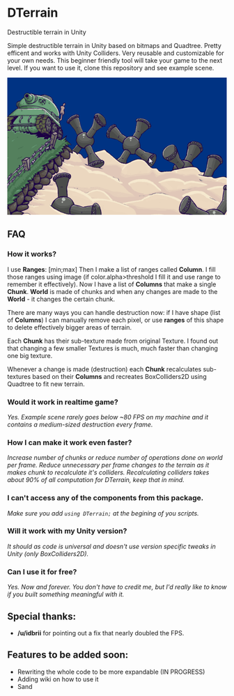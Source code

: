 # DTerrain
Destructible terrain in Unity

Simple destructible terrain in Unity based on bitmaps and Quadtree. Pretty efficent and works with Unity Colliders. Very reusable and customizable for your own needs. This beginner friendly tool will take your game to the next level. If you want to use it, clone this repository and see example scene.

![Demo](dterrainexample_new.gif)


## FAQ
### How it works?
I use **Ranges**: [min;max]
Then I make a list of ranges called **Column**.
I fill those ranges using image (if color.alpha>threshold I fill it and use range to remember it effectively).
Now I have a list of **Columns** that make a single **Chunk**. **World** is made of chunks and when any changes are made to the **World** - it changes the certain chunk. 

There are many ways you can handle destruction now: if I have shape (list of **Columns**) I can manually remove each pixel, or use **ranges** of this shape to delete effectively bigger areas of terrain.

Each **Chunk** has their sub-texture made from original Texture. I found out that changing a few smaller Textures is much, much faster than changing one big texture. 

Whenever a change is made (destruction) each **Chunk** recalculates sub-textures based on their **Columns** and recreates BoxColliders2D using Quadtree to fit new terrain.

### Would it work in realtime game?
*Yes. Example scene rarely goes below ~80 FPS on my machine and it contains a medium-sized destruction every frame.*
### How I can make it work even faster?
*Increase number of chunks or reduce number of operations done on world per frame.*
*Reduce unnecessary per frame changes to the terrain as it makes chunk to recalculate it's colliders.*
*Recalculating colliders takes about 90% of all computation for DTerrain, keep that in mind.*
### I can't access any of the components from this package.
*Make sure you add ```using DTerrain;``` at the begining of you scripts.*
### Will it work with my Unity version?
*It should as code is universal and doesn't use version specific tweaks in Unity (only BoxColliders2D).*
### Can I use it for free?
*Yes. Now and forever. You don't have to credit me, but I'd really like to know if you built something meaningful with it.* 

## Special thanks:
- **/u/idbrii** for pointing out a fix that nearly doubled the FPS.

## Features to be added soon:
- Rewriting the whole code to be more expandable (IN PROGRESS)
- Adding wiki on how to use it
- Sand
